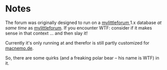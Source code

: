 # Notes

The forum was originally designed to run on a [mylittleforum ][mlf] 1.x database *at same time* as [mylittleforum][mlf]. If you encounter WTF: consider if it makes sense in that context … and then slay it!

Currently it's only running at and therefor is still partly customized for [macnemo.de][macnemo].

So, there are some quirks (and a freaking polar bear – his name is WTF) in it.

[mlf]: http://mylittleforum.net/
[macnemo]: http://macnemo.de/
